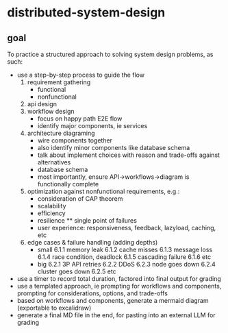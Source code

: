 # distributed-system-design
## goal
To practice a structured approach to solving system design problems, as such:
- use a step-by-step process to guide the flow
  1. requirement gathering
     * functional
     * nonfunctional
  2. api design
  3. workflow design
     * focus on happy path E2E flow
     * identify major components, ie services
  5. architecture diagraming
     * wire components together
     * also identify minor components like database schema
     * talk about implement choices with reason and trade-offs against alternatives
     * database schema
     * most importantly, ensure API→workflows→diagram is functionally complete
  6. optimization against nonfunctional requirements, e.g.:
     * consideration of CAP theorem
     * scalability
     * efficiency
     * resilience
     ** single point of failures
     * user experience: responsiveness, feedback, lazyload, caching, etc
  7. edge cases & failure handling (adding depths)
     *  small 
        6.1.1 memory leak
        6.1.2 cache misses
        6.1.3 message loss
        6.1.4 race condition, deadlock
        6.1.5 cascading failure
        6.1.6 etc
     *  big
        6.2.1 3P API retries
        6.2.2 DDoS
        6.2.3 node goes down
        6.2.4 cluster goes down
        6.2.5 etc
- use a timer to record total duration, factored into final output for grading
- use a templated approach, ie prompting for workflows and components, prompting for considerations, options, and trade-offs
- based on workflows and components, generate a mermaid diagram (exportable to excalidraw)
- generate a final MD file in the end, for pasting into an external LLM for grading
